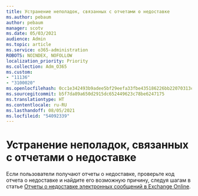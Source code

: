```yaml
---
title: Устранение неполадок, связанных с отчетами о недоставке
ms.author: pebaum
author: pebaum
manager: scotv
ms.date: 05/03/2021
audience: Admin
ms.topic: article
ms.service: o365-administration
ROBOTS: NOINDEX, NOFOLLOW
localization_priority: Priority
ms.collection: Adm_O365
ms.custom:
- "11136"
- "3100020"
ms.openlocfilehash: 0cc1e342493b9adee5bf29eefa33fbe435186226bb22070313cd0b127ffd0310
ms.sourcegitcommit: b5f7da89a650d2915dc652449623c78be6247175
ms.translationtype: HT
ms.contentlocale: ru-RU
ms.lasthandoff: 08/05/2021
ms.locfileid: "54092339"
---
```

# <a name="troubleshooting-non-delivery-reports"></a>Устранение неполадок, связанных с отчетами о недоставке

Если пользователи получают отчеты о недоставке, проверьте код отчета о недоставке и найдите его возможную причину, следуя шагам в статье [Отчеты о недоставке электронных сообщений в Exchange Online](https://docs.microsoft.com/exchange/mail-flow-best-practices/non-delivery-reports-in-exchange-online/non-delivery-reports-in-exchange-online).